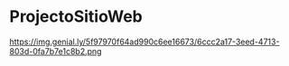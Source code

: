 # ProjectoSitioWeb
https://img.genial.ly/5f97970f64ad990c6ee16673/6ccc2a17-3eed-4713-803d-0fa7b7e1c8b2.png
